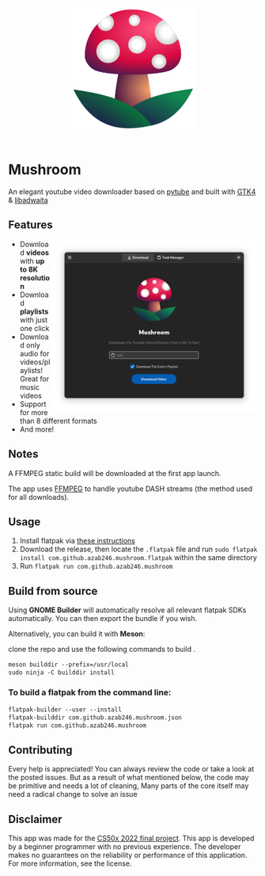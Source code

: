 <p align="center">
  <img src="https://raw.githubusercontent.com/azab246/Mushroom/Main/src/gtk/res/Mushroom.svg" height="250px" vspace="20px" alt="Mushroom logo">
</p>
 
# Mushroom 
An elegant youtube video downloader based on [pytube](https://github.com/pytube/pytube) and built with [GTK4](https://github.com/GNOME/pygobject) & [libadwaita](https://gitlab.gnome.org/GNOME/libadwaita)

## Features
<img src="https://raw.githubusercontent.com/azab246/Mushroom/Main/Screenshots/01-dark-prealpha.png" height="350px" align="right" alt="Main menu screenshot">

- Download __videos__ with __up to 8K resolution__
- Download __playlists__ with just one click
- Download only audio for videos/playlists! Great for music videos
- Support for more than 8 different formats
- And more!

## Notes
A FFMPEG static build will be downloaded at the first app launch.

The app uses [FFMPEG](https://ffmpeg.org/) to handle youtube DASH streams (the method used for all downloads).

## Usage
1. Install flatpak via [these instructions](https://flatpak.org/setup/)
2. Download the release, then locate the `.flatpak` file and run `sudo flatpak install com.github.azab246.mushroom.flatpak` within the same directory
3. Run `flatpak run com.github.azab246.mushroom`

## Build from source

Using __GNOME Builder__ will automatically resolve all relevant flatpak SDKs automatically. You can then export the bundle if you wish.

Alternatively, you can build it with __Meson__:

 clone the repo and use the following commands to build .

    meson builddir --prefix=/usr/local
    sudo ninja -C builddir install

### To build a flatpak from the command line:


    flatpak-builder --user --install 
    flatpak-builddir com.github.azab246.mushroom.json
    flatpak run com.github.azab246.mushroom

## Contributing

Every help is appreciated! You can always review the code or take a look at the posted issues. But as a result of what mentioned below, the code may be primitive and needs a lot of cleaning, Many parts of the core itself may need a radical change to solve an issue

## Disclaimer
This app was made for the [CS50x 2022 final project](https://cs50.harvard.edu/x/2022/).
This app is developed by a beginner programmer with no previous experience. The developer makes no guarantees on the reliability or performance of this application. For more information, see the license.
